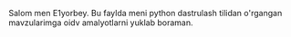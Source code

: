 Salom men E1yorbey.
Bu faylda meni python dastrulash tilidan o'rgangan mavzularimga oidv amalyotlarni yuklab boraman.
